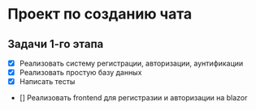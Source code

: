 # Проект по созданию чата
## Задачи 1-го этапа

- [x] Реализовать систему регистрации, авторизации, аунтификации
- [x] Реализовать простую базу данных
- [x] Написать тесты
- [] Реализовать frontend для регистразии и авторизации на blazor
